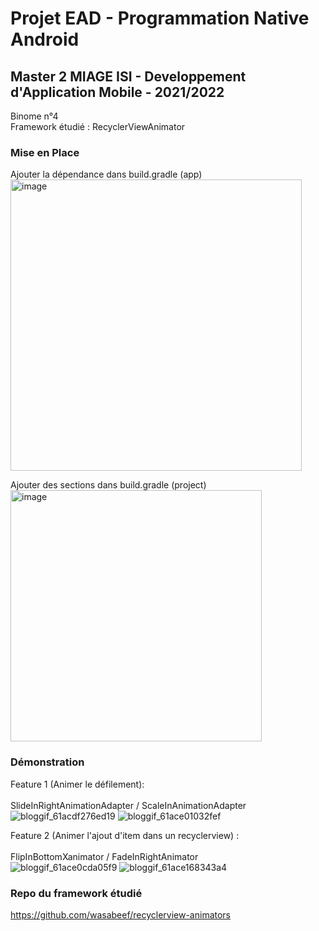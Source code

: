 # Projet EAD - Programmation Native Android
## Master 2 MIAGE ISI - Developpement d'Application Mobile - 2021/2022
Binome n°4 <br/>
Framework étudié : RecyclerViewAnimator

### Mise en Place
Ajouter la dépendance dans build.gradle (app) <br/>
<img width="466" alt="image" src="https://user-images.githubusercontent.com/60882032/144857981-c17b7cb5-5731-4922-b7a3-cff737c64652.png">

Ajouter des sections dans build.gradle (project) <br/>
<img width="402" alt="image" src="https://user-images.githubusercontent.com/60882032/144858040-f0d54ef5-060c-436e-bcea-0ca4bd7e351d.png">

### Démonstration 
Feature 1 (Animer le défilement): <br/>
<br/>
SlideInRightAnimationAdapter / ScaleInAnimationAdapter
 <br/>
![bloggif_61acdf276ed19](https://user-images.githubusercontent.com/60882032/144860322-a2d08d1e-5f4a-48ad-b0c1-a3a1df78bdba.gif)
![bloggif_61ace01032fef](https://user-images.githubusercontent.com/60882032/144860425-5d57c6df-6660-465c-9786-2ae99ad710a4.gif)

Feature 2 (Animer l'ajout d'item dans un recyclerview) : <br/>
<br/>
FlipInBottomXanimator / FadeInRightAnimator
<br/>
![bloggif_61ace0cda05f9](https://user-images.githubusercontent.com/60882032/144860385-2f90c8f4-0c46-4fc8-820b-2ef09ce341fc.gif)
![bloggif_61ace168343a4](https://user-images.githubusercontent.com/60882032/144860456-ed813c92-3e85-4711-ae99-f83941bac4c1.gif)


### Repo du framework étudié
https://github.com/wasabeef/recyclerview-animators
